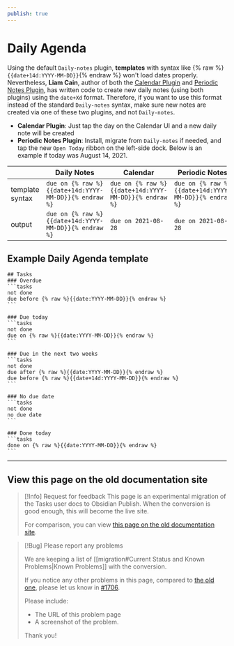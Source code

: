 ```yaml
---
publish: true
---
```


# Daily Agenda

Using the default `Daily-notes` plugin, **templates** with syntax like
{% raw %}`{{date+14d:YYYY-MM-DD}}`{% endraw %} won't load dates properly. Nevertheless, **Liam Cain**,
author of both the [Calendar Plugin](https://github.com/liamcain/obsidian-calendar-plugin)
and [Periodic Notes Plugin](https://github.com/liamcain/obsidian-periodic-notes), has
written code to create new daily notes (using both plugins) using the `date+Xd` format.
Therefore, if you want to use this format instead of the standard `Daily-notes` syntax,
make sure new notes are created via one of these two plugins, and not `Daily-notes`.

- **Calendar Plugin**: Just tap the day on the Calendar UI and a new daily note will be created
- **Periodic Notes Plugin**: Install, migrate from `Daily-notes` if needed, and tap the new `Open Today` ribbon on the left-side dock. Below is an example if today was August 14, 2021.

| | Daily Notes | Calendar | Periodic Notes |
|-|-------------|----------|----------------|
| template syntax | `due on {% raw %}{{date+14d:YYYY-MM-DD}}{% endraw %}` | `due on {% raw %}{{date+14d:YYYY-MM-DD}}{% endraw %}` | `due on {% raw %}{{date+14d:YYYY-MM-DD}}{% endraw %}` |
| output | `due on {% raw %}{{date+14d:YYYY-MM-DD}}{% endraw %}` | `due on 2021-08-28` | `due on 2021-08-28` |

## Example Daily Agenda **template**

    ## Tasks
    ### Overdue
    ```tasks
    not done
    due before {% raw %}{{date:YYYY-MM-DD}}{% endraw %}
    ```

    ### Due today
    ```tasks
    not done
    due on {% raw %}{{date:YYYY-MM-DD}}{% endraw %}
    ```

    ### Due in the next two weeks
    ```tasks
    not done
    due after {% raw %}{{date:YYYY-MM-DD}}{% endraw %}
    due before {% raw %}{{date+14d:YYYY-MM-DD}}{% endraw %}
    ```

    ### No due date
    ```tasks
    not done
    no due date
    ```

    ### Done today
    ```tasks
    done on {% raw %}{{date:YYYY-MM-DD}}{% endraw %}
    ```

---

## View this page on the old documentation site

> [!Info] Request for feedback
> This page is an experimental migration of the Tasks user docs to Obsidian Publish. When the conversion is good enough, this will become the live site.
>
> For comparison, you can view [this page on the old documentation site](https://obsidian-tasks-group.github.io/obsidian-tasks/advanced/daily-agenda/).

> [!Bug] Please report any problems
>
> We are keeping a list of [[migration#Current Status and Known Problems|Known Problems]] with the conversion.
>
> If you notice any other problems in this page, compared to [the old one](https://obsidian-tasks-group.github.io/obsidian-tasks/advanced/daily-agenda/), please let us know in [#1706](https://github.com/obsidian-tasks-group/obsidian-tasks/issues/1706#issuecomment-1454284835).
>
> Please include:
>
> - The URL of this problem page
> - A screenshot of the problem.
>
> Thank you!
